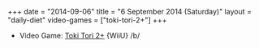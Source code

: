 +++
date = "2014-09-06"
title = "6 September 2014 (Saturday)"
layout = "daily-diet"
video-games = ["toki-tori-2+"]
+++

<ul>
<li class="entry Video Game">Video Game: <a href="/video-games/toki-tori-2+">Toki Tori 2+</a> {WiiU} /b/</li>
</ul>